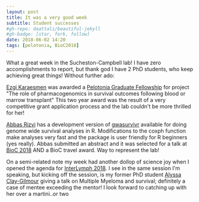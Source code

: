 ```yaml
---
layout: post
title: It was a very good week
subtitle: Student successes 
#gh-repo: daattali/beautiful-jekyll
#gh-badge: [star, fork, follow]
date: 2018-06-02 14:20
tags: [pelotonia, BioC2018]
---
```


What a great week in the Sucheston-Campbell lab! I have zero accomplishments to report, but thank god I have 2 PhD students, who keep achieving great things! Without further ado:

[Ezgi Karaesmen](https://karaesmen.github.io) was awarded a [Pelotonia Graduate Fellowship](https://cancer.osu.edu/research-and-education/pelotonia-funded-research/pelotonia-fellowship-program) for project "The role of pharmacogenomics in survival outcomes following blood or marrow transplant" This two year award was the result of a very competitive grant application process and the lab couldn't be more thrilled for her!

[Abbas Rizvi](https://scholar.google.ca/citations?user=AkjWKAsAAAAJ&hl=en) has a development version of [gwasurvivr](https://bioconductor.org/packages/3.8/bioc/html/gwasurvivr.html) available for doing genome wide survival analyses in R. Modifications to the coxph function make analyses very fast and the package is user friendly for R beginners (yes really). Abbas submitted an abstract and it was selected for a talk at [BioC 2018](https://bioc2018.bioconductor.org/talks-community) AND a BioC travel award. Way to represent the lab!

On a semi-related note my week had another dollop of science joy when I opened the agenda for [InterLymph 2018](https://epi.grants.cancer.gov/InterLymph/). I see in the same session I'm speaking, but kicking off the session, is my former PhD student [Alyssa Clay-Gilmour](https://www.linkedin.com/in/alyssaiclay/) giving a talk on Multiple Myeloma and survival; definitely a case of mentee exceeding the mentor! I look forward to catching up with her over a martini..or two 
